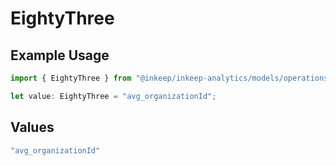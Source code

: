 # EightyThree

## Example Usage

```typescript
import { EightyThree } from "@inkeep/inkeep-analytics/models/operations";

let value: EightyThree = "avg_organizationId";
```

## Values

```typescript
"avg_organizationId"
```